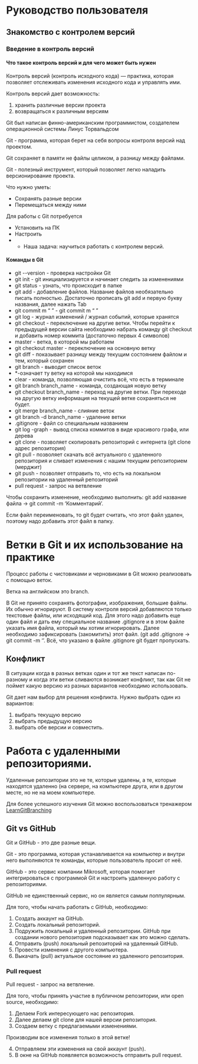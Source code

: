 # Руководство пользователя

## Знакомство с контролем версий

### Введение в контроль версий

#### Что такое контроль версий и для чего может быть нужен

Контроль версий (контроль исходного кода) — практика, которая позволяет отслеживать
изменения исходного кода и управлять ими.

Контроль версий дает возможность:
1. хранить различные версии проекта
2. возвращаться к различным версиям

Git был написан финно-американским программистом, создателем операционной системы Линус Торвальдсом

Git - программа, которая берет на себя вопросы контроля версий над проектом.

Git сохраняет в памяти не файлы целиком, а разницу между файлами.

Git - полезный инструмент, который позволяет легко наладить версионирование проекта.

Что нужно уметь:

* Сохранять разные версии
* Перемещаться между ними

Для работы с Git потребуется
* Установить на ПК
* Настроить
* * Наша задача: научиться работать с контролем версий.

#### Команды в Git
* git --version - проверка настройки Git
* git init - git инициализируется и начинает следить за изменениями
* git status - узнать, что происходит в папке
* git add - добавление файлов. Название файлов необязательно писать полностью. Достаточно прописать git add и первую букву названия, далее нажать Tab
* git commit m “ ” - git commit m “ ”
* git log - журнал изменений / журнал событий, которые хранятся
* git checkout - переключение на другие ветки. Чтобы перейти к предыдущей версии сайта необходимо набрать команду git checkout и добавить номер коммита (достаточно первых 4 символов)
* master - ветка, в которой мы работаем
* git checkout master - переключение на основную ветку
* git diff - показывает разницу между текущим состоянием файлом и тем, который сохранен
* git branch - выводит список веток
* *-означает ту ветку на которой мы находимся
* clear - команда, позволяющая очистить всё, что есть в терминале
* git branch branch_name - команда, создающая новую ветку
* git checkout branch_name - переход на другие ветки. При переходе на другую ветку информация на текущей ветке сохраняться не будет.
* git merge branch_name - слияние веток
* git branch -d branch_name - удаление ветки
* .gitignore - файл со специальным названием
* git log -graph - вывод списка коммитов в виде красивого графа, или дерева
* git clone - позволяет скопировать репозиторий с интернета (git clone адрес репозитория)
* git pull - позволяет скачать всё актуального с удаленного репозитория и сливает изменения с нашим текущим репозиторием (мерджит)
* git push - позволяет отправить то, что есть на локальном репозитории на удаленный репозиторий
* pull request - запрос на ветвление

Чтобы сохранить изменение, необходимо выполнить: git add название файла → git commit -m ‘Комментарий’.

Если файл переименовать, то git будет считать, что этот файл удален, поэтому надо добавить этот файл в папку.

# Ветки в Git и их использование на практике


Процесс работы c чистовиками и черновиками в Git можно реализовать с помощью веток.

Ветка на английском это branch.

В Git не принято сохранять фотографии, изображения, большие файлы. Их обычно игнорируют. В систему контроля версий добавляются только текстовые файлы, или исходящий код. Для этого надо добавить еще один файл и дать ему специальное название .gitignore и в этом файле указать имя файла, который мы хотим игнорировать. Далее необходимо зафиксировать (закомитить) этот файл. (git add .gitignore → git commit -m ‘’. Всё, что указано в файле .gitignore git будет пропускать.

## Конфликт

В ситуации когда в разных ветках один и тот же текст написан по-разному и когда эти ветки сливаются возникает конфликт, так как Git не поймет какую версию из разных вариантов необходимо использовать.

Git дает нам выбор для решения конфликта. Нужно выбрать один из вариантов:

1. выбрать текущую версию
2. выбрать предыдущую версию
3. выбрать обе версии и совместить.

# Работа с удаленными репозиториями.
Удаленные репозитории это не те, которые удалены, а те, которые находятся удаленно (на сервере, на компьютере друга, или в другом месте, но не на моем компьютере.

Для более успешного изучения Git можно воспользоваться тренажером [LearnGitBranching](https://learngitbranching.js.org/?locale=ru_RU)

## Git vs GitHub

Git и GitHub - это две разные вещи.

Git - это программа, которая устанавливается на компьютер и внутри него выполняются те команды, которые пользователь просит от неё. 

GitHub - это сервис компании Mikrosoft, которая помогает интегрироваться с программой Git и настроить удаленную работу с репозиториями.

GitHub не единственный сервис, но он является самым поппулярным.

Для того, чтобы начать работать с GitHub, необходимо:

1. Создать аккаунт на GitHub. 
2. Создать локальный репозиторий.
3. Подружить локальный и удаленный репозитории. GitHub при создании нового репозитория подсказывает как это можно сделать.
4. Отправить (push) локальный репозиторий на удаленный GitHub.
5. Провести изменения с другого компьютера.
6. Выкачать (pull) актуальное состояние из удаленного репозитория.

### Pull request

Pull request - запрос на ветвление.

Для того, чтобы принять участие в публичном репозитории, или open source, необходимо:

1. Делаем Fork интересующего нас репозитория.
2. Далее делаем git clone для нашей версии репозитория.
3. Создаем ветку с предлагаемыми изменениями.

Производим все изменения только в этой ветке!

4. Отправляем эти изменения на свой аккаунт (push).
5. В окне на GitHub появляется возможность отправить pull request.